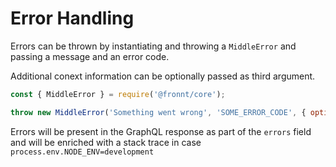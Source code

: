 # Error Handling

Errors can be thrown by instantiating and throwing a `MiddleError` and passing a message and an error code.

Additional conext information can be optionally passed as third argument.

```js
const { MiddleError } = require('@fronnt/core');

throw new MiddleError('Something went wrong', 'SOME_ERROR_CODE', { optional: 'extensions' });
```

Errors will be present in the GraphQL response as part of the `errors` field and will be enriched with a stack trace in
case `process.env.NODE_ENV=development`
